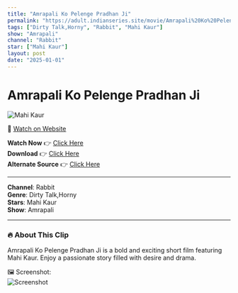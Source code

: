 ```yaml
---
title: "Amrapali Ko Pelenge Pradhan Ji"
permalink: "https://adult.indianseries.site/movie/Amrapali%20Ko%20Pelenge%20Pradhan%20Ji"
tags: ["Dirty Talk,Horny", "Rabbit", "Mahi Kaur"]
show: "Amrapali"
channel: "Rabbit"
star: ["Mahi Kaur"]
layout: post
date: "2025-01-01"
---
```


# Amrapali Ko Pelenge Pradhan Ji

![Mahi Kaur](https://shorts.desisins.com/wp-content/uploads/2024/05/Amrapali-Ko-Pelenge-Pradhan-Ji-Rabbit-DesiSins.com_.jpg)

🔗 [Watch on Website](https://adult.indianseries.site/movie/Amrapali%20Ko%20Pelenge%20Pradhan%20Ji)

**Watch Now** 👉 [Click Here](https://adult.indianseries.site/movie/Amrapali%20Ko%20Pelenge%20Pradhan%20Ji)  
**Download** 👉 [Click Here](https://adult.indianseries.site/movie/Amrapali%20Ko%20Pelenge%20Pradhan%20Ji)  
**Alternate Source** 👉 [Click Here](https://adult.indianseries.site/movie/Amrapali%20Ko%20Pelenge%20Pradhan%20Ji)

---

**Channel**: Rabbit  
**Genre**: Dirty Talk,Horny  
**Stars**: Mahi Kaur  
**Show**: Amrapali

---

### 🔥 About This Clip

Amrapali Ko Pelenge Pradhan Ji is a bold and exciting short film featuring Mahi Kaur. Enjoy a passionate story filled with desire and drama.
 
🖼️ Screenshot:  
![Screenshot](https://shorts.desisins.com/wp-content/uploads/2024/05/Amrapali-Ko-Pelenge-Pradhan-Ji-Rabbit-DesiSins.com_.jpg)
